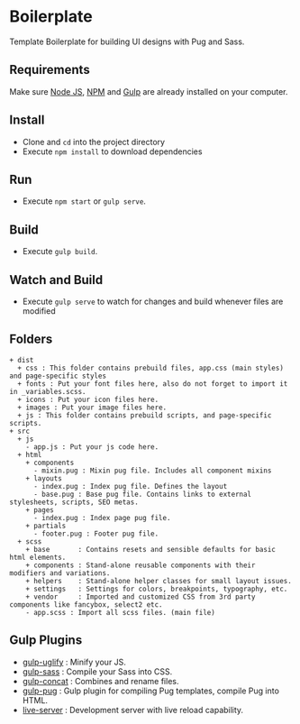 # Boilerplate

Template Boilerplate for building UI designs with Pug and Sass.

## Requirements

Make sure [Node JS](https://nodejs.org), [NPM](https://www.npmjs.com) and [Gulp](http://gulpjs.com/) are already installed on your computer.

## Install

* Clone and `cd` into the project directory
* Execute `npm install` to download dependencies

## Run

* Execute `npm start` or `gulp serve`.

## Build

* Execute `gulp build`.

## Watch and Build

* Execute `gulp serve` to watch for changes and build whenever files are modified

## Folders

```
+ dist
  + css : This folder contains prebuild files, app.css (main styles) and page-specific styles
  + fonts : Put your font files here, also do not forget to import it in _variables.scss.
  + icons : Put your icon files here.
  + images : Put your image files here.
  + js : This folder contains prebuild scripts, and page-specific scripts.
+ src
  + js
    - app.js : Put your js code here.
  + html
    + components
      - mixin.pug : Mixin pug file. Includes all component mixins 
    + layouts
      - index.pug : Index pug file. Defines the layout
      - base.pug : Base pug file. Contains links to external stylesheets, scripts, SEO metas.
    + pages
      - index.pug : Index page pug file.
    + partials
      - footer.pug : Footer pug file.
  + scss
    + base       : Contains resets and sensible defaults for basic html elements.
    + components : Stand-alone reusable components with their modifiers and variations.
    + helpers    : Stand-alone helper classes for small layout issues.
    + settings   : Settings for colors, breakpoints, typography, etc.
    + vendor     : Imported and customized CSS from 3rd party components like fancybox, select2 etc.
    - app.scss : Import all scss files. (main file)
```

## Gulp Plugins

* [gulp-uglify](https://www.npmjs.com/package/gulp-uglify) : Minify your JS.
* [gulp-sass](https://www.npmjs.com/package/gulp-sass) : Compile your Sass into CSS.
* [gulp-concat](https://www.npmjs.com/package/gulp-concat) : Combines and rename files.
* [gulp-pug](https://www.npmjs.com/package/gulp-pug) : Gulp plugin for compiling Pug templates, compile Pug into HTML.
* [live-server](https://www.npmjs.com/package/live-server) : Development server with live reload capability.